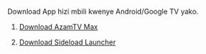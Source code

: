 Download App hizi mbili kwenye Android/Google TV yako.

1. <a href="AzamTV Max_85_4.3.apk" download>Download AzamTV Max</a>

1. <a href="path/to/file" download>Download Sideload Launcher</a>

